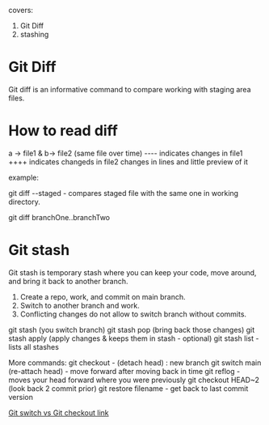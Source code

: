 covers:
1) Git Diff
2) stashing

# Git Diff
Git diff is an informative command to compare working with staging area files.

# How to read diff
a -> file1  & b-> file2 (same file over time)
---- indicates changes in file1
++++ indicates changeds in file2
changes in lines and little preview of it

example:

  git diff --staged - compares staged file with the same one in working directory.

  git diff branchOne..branchTwo

# Git stash 
Git stash is temporary stash where you can keep your code, move around, and bring it back to another branch.
1) Create a repo, work, and commit on main branch.
2) Switch to another branch and work.
3) Conflicting changes do not allow to switch branch without commits.

git stash (you switch branch)
git stash pop (bring back those changes)
git stash apply (apply changes & keeps them in stash - optional)
git stash list - lists all stashes

More commands:
git checkout <hash> - (detach head) : new branch
git switch main (re-attach head) - move forward after moving back in time
git reflog - moves your head forward where you were previously
git checkout HEAD~2 (look back 2 commit prior)
git restore filename - get back to last commit version

[Git switch vs Git checkout link](https://kodekloud.com/blog/git-switch-vs-checkout/) 
